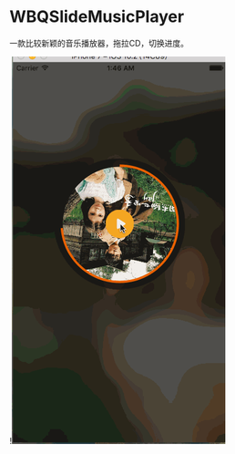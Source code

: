 # WBQSlideMusicPlayer
一款比较新颖的音乐播放器，拖拉CD，切换进度。

!![image](https://github.com/WangBingQuan1992/WBQSlideMusicPlayer/blob/master/effect.gif)